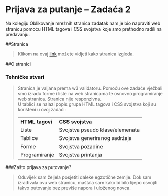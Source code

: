 # Prijava za putanje – Zadaća 2
Na kolegiju Oblikovanje mrežnih stranica zadatak nam je bio napraviti web stranicu pomoću HTML tagova i CSS svojstva koje smo prethodno radili na predavanju.

##Stranica
>Klikom na ovaj <a href="http://oziz.ffos.hr/OMS20142015/0122215826/6vjezba/index.html">link</a> možete vidjeti kako stranica izgleda.

##O stranici
### Tehničke stvari
>Stranica je valjana prema w3 validatoru. Pomoću ove zadaće vježbali smo izradu forme i liste na web stranicama te osnovno programiranje web stranica. Stranica nije responzivna. 
> <br />U tablici se nalazi popis grupa HTML tagova i CSS svojstva koji su korišteni u ovoj zadaći:
><table>
><tr>
><td><b>HTML tagovi</b></td>
><td><b>CSS svojstva</b></td>
></tr>
><tr>
><td>Liste</td>
><td>Svojstva pseudo klase/elemenata</td>
></tr>
><tr>
><td>Tablice</td>
><td>Svojstva generiranog sadržaja</td>
></tr>
><tr>
><td>Forme</td>
><td>Svojstva pozadine</td>
></tr>
><tr>
><td>Programiranje</td>
><td>Svojstva printanja</td>
></tr>

></table>

###Zašto prijava za putovanje?
>Oduvijek sam željela posjetiti daleke egzotične zemlje. Dok sam izrađivala ovu web stranicu, maštala sam kako bi bilo lijepo osvojiti takvo putovanje bez previše napora i uloženog novca.
